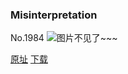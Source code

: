 ### Misinterpretation
No.1984
![图片不见了~~~](https://imgs.xkcd.com/comics/misinterpretation.png)

[原址](https://xkcd.com//1984) [下载](https://imgs.xkcd.com/comics/misinterpretation.png)

